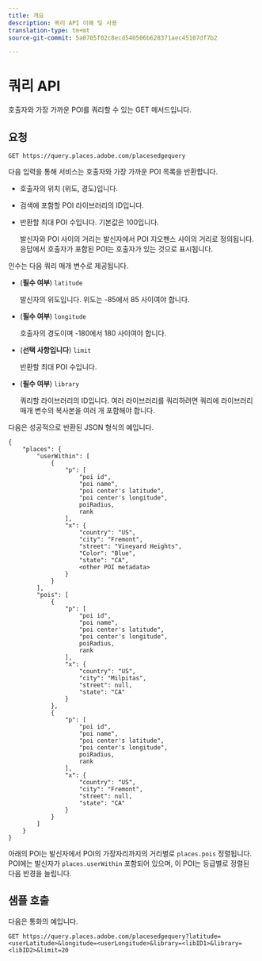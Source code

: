 ```yaml
---
title: 개요
description: 쿼리 API 이해 및 사용
translation-type: tm+mt
source-git-commit: 5a0705f02c8ecd540506b628371aec45107df7b2

---
```




# 쿼리 API

호출자와 가장 가까운 POI를 쿼리할 수 있는 GET 메서드입니다.

## 요청

```text
GET https://query.places.adobe.com/placesedgequery
```

다음 입력을 통해 서비스는 호출자와 가장 가까운 POI 목록을 반환합니다.

* 호출자의 위치 \(위도, 경도\)입니다.
* 검색에 포함할 POI 라이브러리의 ID입니다.
* 반환할 최대 POI 수입니다.  기본값은 100입니다.

   발신자와 POI 사이의 거리는 발신자에서 POI 지오펜스 사이의 거리로 정의됩니다. 응답에서 호출자가 포함된 POI는 호출자가 있는 것으로 표시됩니다.

인수는 다음 쿼리 매개 변수로 제공됩니다.

* (**필수 여부**) `latitude`

   발신자의 위도입니다. 위도는 -85에서 85 사이여야 합니다.
* (**필수 여부**) `longitude`

   호출자의 경도이며 -180에서 180 사이여야 합니다.

* (**선택 사항입니다**) `limit`

   반환할 최대 POI 수입니다.

* (**필수 여부**) `library`

   쿼리할 라이브러리의 ID입니다. 여러 라이브러리를 쿼리하려면 쿼리에 라이브러리 매개 변수의 복사본을 여러 개 포함해야 합니다.

다음은 성공적으로 반환된 JSON 형식의 예입니다.

```markup
{
    "places": {
        "userWithin": [
            {
                "p": [
                    "poi id",
                    "poi name",
                    "poi center's latitude",
                    "poi center's longitude",
                    poiRadius,
                    rank
                ],
                "x": {
                    "country": "US",
                    "city": "Fremont",
                    "street": "Vineyard Heights",
                    "Color": "Blue",
                    "state": "CA",
                    <other POI metadata>
                }
            }
        ],
        "pois": [
            {
                "p": [
                    "poi id",
                    "poi name",
                    "poi center's latitude",
                    "poi center's longitude",
                    poiRadius,
                    rank
                ],
                "x": {
                    "country": "US",
                    "city": "Milpitas",
                    "street": null,
                    "state": "CA"
                }
            },
            {
                "p": [
                    "poi id",
                    "poi name",
                    "poi center's latitude",
                    "poi center's longitude",
                    poiRadius,
                    rank
                ],
                "x": {
                    "country": "US",
                    "city": "Fremont",
                    "street": null,
                    "state": "CA"
                }
            }
        ]
    }
}
```

아래의 POI는 발신자에서 POI의 가장자리까지의 거리별로 `places.pois` 정렬됩니다. POI에는 발신자가 `places.userWithin` 포함되어 있으며, 이 POI는 등급별로 정렬된 다음 반경을 늘립니다.

## 샘플 호출

다음은 통화의 예입니다.

```text
GET https://query.places.adobe.com/placesedgequery?latitude=<userLatitude>&longitude=<userLongitude>&library=<libID1>&library=<libID2>&limit=20
```
